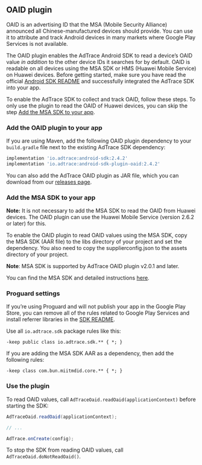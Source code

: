 ## OAID plugin

OAID is an advertising ID that the MSA (Mobile Security Alliance) announced all Chinese-manufactured devices should provide. You can use it to attribute and track Android devices in many markets where Google Play Services is not available.

The OAID plugin enables the AdTrace Android SDK to read a device’s OAID value _in addition_ to the other device IDs it searches for by default. OAID is readable on all devices using the MSA SDK or HMS (Huawei Mobile Service) on Huawei devices.
Before getting started, make sure you have read the official [Android SDK README][readme] and successfully integrated the AdTrace SDK into your app.

To enable the AdTrace SDK to collect and track OAID, follow these steps. To only use the plugin to read the OAID of Huawei devices, you can skip the step [Add the MSA SDK to your app](#add-msa-sdk).

### Add the OAID plugin to your app

If you are using Maven, add the following OAID plugin dependency to your `build.gradle` file next to the existing AdTrace SDK dependency:

```groovy
implementation 'io.adtrace:android-sdk:2.4.2'
implementation 'io.adtrace:android-sdk-plugin-oaid:2.4.2'
```

You can also add the AdTrace OAID plugin as JAR file, which you can download from our [releases page][releases].

### <a id="add-msa-sdk"></a>Add the MSA SDK to your app

**Note:** It is not necessary to add the MSA SDK to read the OAID from Huawei devices. The OAID plugin can use the Huawei Mobile Service (version 2.6.2 or later) for this.

To enable the OAID plugin to read OAID values using the MSA SDK, copy the MSA SDK (AAR file) to the libs directory of your project and set the dependency. You also need to copy the supplierconfig.json to the assets directory of your project.

**Note**: MSA SDK is supported by AdTrace OAID plugin v2.0.1 and later.

You can find the MSA SDK and detailed instructions [here][msasdk].

### Proguard settings

If you’re using Proguard and will not publish your app in the Google Play Store, you can remove all of the rules related to Google Play Services and install referrer libraries in the [SDK README][readme proguard].

Use all `io.adtrace.sdk` package rules like this:

```
-keep public class io.adtrace.sdk.** { *; }
```

If you are adding the MSA SDK AAR as a dependency, then add the following rules:

```
-keep class com.bun.miitmdid.core.** { *; }
```

### Use the plugin

To read OAID values, call `AdTraceOaid.readOaid(applicationContext)` before starting the SDK:

```java
AdTraceOaid.readOaid(applicationContext);

// ...

AdTrace.onCreate(config);
```

To stop the SDK from reading OAID values, call `AdTraceOaid.doNotReadOaid()`.

[readme]: ../../../README.md
[releases]: https://github.com/adtrace/adtrace_sdk_android/releases
[readme proguard]: https://github.com/adtrace/adtrace_sdk_android/tree/beta#qs-proguard
[msasdk]: http://www.msa-alliance.cn/col.jsp?id=120
